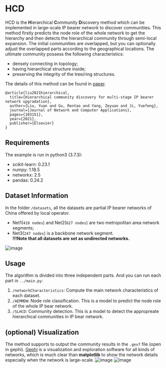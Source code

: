 # HCD
HCD is the **H**ierarchical **C**ommunity **D**iscovery method which can be implemented in large-scale IP bearer network to discover communities. This method firstly predicts the node role of the whole network to get the hierarchy and then detects the hierarchical community through semi-local expansion. The initial communities are overlapped, but you can optionally adjust the overlapped parts according to the geographical locations. The ultimate community possess the following characteristics:
* densely connecting in topology;
* having hierarchical structure inside; 
* preserving the integrity of the tree/ring structures.

The details of this method can be found in [paper](https://www.researchgate.net/publication/352728745_Hierarchical_community_discovery_for_multi-stage_IP_bearer_network_upgradation).
```
@article{liu2021hierarchical,
  title={Hierarchical community discovery for multi-stage IP bearer network upgradation},
  author={Liu, Yuan and Gu, Rentao and Yang, Zeyuan and Ji, Yuefeng},
  journal={Journal of Network and Computer Applications},
  pages={103151},
  year={2021},
  publisher={Elsevier}
}
```
## Requirements
The example is run in python3 (3.7.3):
* scikit-learn: 0.23.1
* numpy: 1.18.5
* networkx: 2.5
* pandas: 0.24.2

## Dataset Information
In the folder `/datasets`, all the datasets are partial IP bearer networks of China offered by local operator. 
* Net1(`418 nodes`) and Net2(`627 nodes`) are two metropolitan area network segments;
* Net3(`247 nodes`) is a backbone network segment.
<br> **!!!Note that all datasets are set as undirected networks.** </br>

![image](https://user-images.githubusercontent.com/53416615/126338085-0626ef3f-3b6c-4fa6-8244-d7d840a78605.png)

## Usage
The algorithm is divided into three independent parts. And you can run each part in `../main.py`:
1. `/networkCharacteristics`: Compute the main network characteristics of each dataset.
2. `/AEMMDW`: Node role classification. This is a model to predict the node role of the whole IP bear network.
3. `/SLHCD`: Community detection. This is a model to detect the appropreate hierarchical communities in IP bear network.

## (optional) Visualization
The method supports to output the community results in the `.gexf` file (open in gephi). [Gephi](https://gephi.org/) is a visualization and exploration software for all kinds of networks, which is much clear than **matplotlib** to show the network details especially when the network is large-scale.
![image](https://user-images.githubusercontent.com/53416615/126345841-611f0794-c703-4bc4-8c79-48b05248979c.png)
![image](https://user-images.githubusercontent.com/53416615/126345910-8cb20fe0-d1da-4b26-a6f3-b3155eb8cf43.png)
